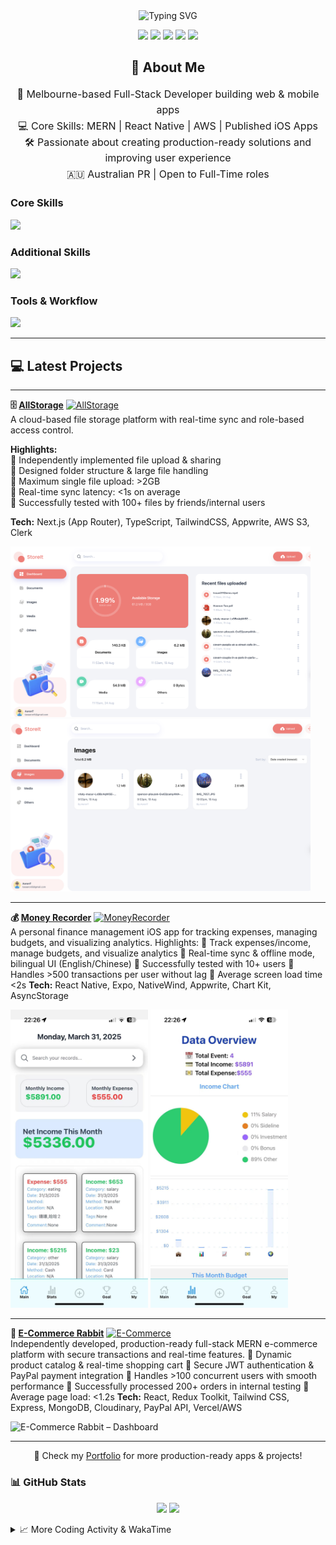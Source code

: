 
<div align="center">
  <img src="https://readme-typing-svg.demolab.com?font=Fira+Code&pause=1000&center=true&vCenter=true&width=500&lines=Hi+there+%F0%9F%91%8B+I'm+Aaron+TAO!;Full-Stack+Developer+from+Melbourne;MERN+Stack+%7C+React+Native+%7C+AWS;Let's+Build+Something+Great+Together!" alt="Typing SVG" />
</div>


<p align="center">
  <a href="https://github.com/HAONANTAO"><img src="https://img.shields.io/badge/GitHub-000?style=flat&logo=github&logoColor=white" /></a>
  <a href="https://www.aarontao.com/"><img src="https://img.shields.io/badge/Portfolio-000?style=flat&logo=vercel&logoColor=white" /></a>
 <a href="2025.09.07Resume.pdf"><img src="https://img.shields.io/badge/Resume-PDF-blue?style=flat&logo=adobeacrobatreader&logoColor=white" /></a>
  <a href="https://www.linkedin.com/in/haonan-tao-aaron/"><img src="https://img.shields.io/badge/-LinkedIn-0077b5?style=flat&logo=linkedin&logoColor=white" /></a>
  <a href="mailto:taoaaron5@gmail.com"><img src="https://img.shields.io/badge/Gmail-D14836?style=flat&logo=gmail&logoColor=white" /></a>
</p>

<h2 align="center">
  💼 <strong>About Me</strong>
</h2>

<p align="center" style="font-size:16px; line-height:1.6; max-width:600px; margin:auto;">
🚀 Melbourne-based Full-Stack Developer building web & mobile apps  <br/>
💻 Core Skills: MERN | React Native | AWS | Published iOS Apps  <br/>
🛠 Passionate about creating production-ready solutions and improving user experience  <br/>
🇦🇺 Australian PR | Open to Full-Time roles
</p>


### Core Skills
<img src="https://skillicons.dev/icons?i=react,nodejs,mongodb,aws,typescript&theme=dark" />

### Additional Skills

<img src="https://skillicons.dev/icons?i=nextjs,tailwind,vercel,docker&theme=dark" />

### Tools & Workflow
<img src="https://skillicons.dev/icons?i=git,github,figma&theme=dark" />

---

## 💻 Latest Projects

---
**🗄️ [AllStorage](https://github.com/HAONANTAO/AllStorage)** [![AllStorage](https://img.shields.io/badge/-AllStorage-3498db?style=flat-square&logo=github&logoColor=white)](https://github.com/HAONANTAO/AllStorage)  
A cloud-based file storage platform with real-time sync and role-based access control.  

**Highlights:**  
🔹 Independently implemented file upload & sharing  
🔹 Designed folder structure & large file handling  
🔹 Maximum single file upload: >2GB  
🔹 Real-time sync latency: <1s on average  
🔹 Successfully tested with 100+ files by friends/internal users  

**Tech:** Next.js (App Router), TypeScript, TailwindCSS, Appwrite, AWS S3, Clerk  

<img src="https://raw.githubusercontent.com/HAONANTAO/AllStorage/main/Demo1.png" width="480" alt="AllStorage Dashboard" /> 
<img src="https://raw.githubusercontent.com/HAONANTAO/AllStorage/main/Features3.png" width="480" alt="AllStorage Dashboard 3" />

---

**💰 [Money Recorder](https://apps.apple.com/us/app/moneyrecorder/id6744058988)** [![MoneyRecorder](https://img.shields.io/badge/-MoneyRecorder-1abc9c?style=flat-square&logo=github&logoColor=white)](https://github.com/HAONANTAO/Money_Recorder)  
A personal finance management iOS app for tracking expenses, managing budgets, and visualizing analytics.
Highlights:
🔹 Track expenses/income, manage budgets, and visualize analytics
🔹 Real-time sync & offline mode, bilingual UI (English/Chinese)
🔹 Successfully tested with 10+ users
🔹 Handles >500 transactions per user without lag
🔹 Average screen load time <2s
**Tech:** React Native, Expo, NativeWind, Appwrite, Chart Kit, AsyncStorage  

<img src="https://raw.githubusercontent.com/HAONANTAO/Money_Recorder/main/assets/Demo1.jpg" width="220" alt="Money Recorder – Home" />
<img src="https://raw.githubusercontent.com/HAONANTAO/Money_Recorder/main/assets/Demo2.jpg" width="220" alt="Money Recorder – Analytics" />

---

**🛒 [E-Commerce Rabbit](https://www.wanyancanrui.com/)** [![E-Commerce](https://img.shields.io/badge/-E--Commerce-1abc9c?style=flat-square&logo=github&logoColor=white)](https://github.com/HAONANTAO/E-Commerce-Rabbit)  
Independently developed, production-ready full-stack MERN e-commerce platform with secure transactions and real-time features. 
🔹 Dynamic product catalog & real-time shopping cart
🔹 Secure JWT authentication & PayPal payment integration
🔹 Handles >100 concurrent users with smooth performance
🔹 Successfully processed 200+ orders in internal testing
🔹 Average page load: <1.2s
**Tech:** React, Redux Toolkit, Tailwind CSS, Express, MongoDB, Cloudinary, PayPal API, Vercel/AWS  

<img src="https://raw.githubusercontent.com/HAONANTAO/E-Commerce-Rabbit/main/ScreenShow.png" width="600" alt="E-Commerce Rabbit – Dashboard" />

---

<p align="center">
  🔗 Check my <a href="https://www.aarontao.com/">Portfolio</a> for more production-ready apps & projects!
</p>

### 📊 GitHub Stats
<p align="center">
  <img src="https://github-readme-stats.vercel.app/api?username=HAONANTAO&show_icons=true&theme=radical&count_private=true" />
  <img src="https://github-readme-stats.vercel.app/api/top-langs/?username=HAONANTAO&layout=compact&theme=radical" />
</p>

<details>
  <summary>📈 More Coding Activity & WakaTime</summary>

  ![HAONANTAO's github activity graph](https://github-readme-activity-graph.vercel.app/graph?username=HAONANTAO&theme=tokyo-night)
    <!--START_SECTION:waka-->
![Code Time](http://img.shields.io/badge/Code%20Time-682%20hrs%2011%20mins-blue)

**🐱 My GitHub Data** 

> 📦 ? Used in GitHub's Storage 
 > 
> 🏆 1,069 Contributions in the Year 2025
 > 
> 🚫 Not Opted to Hire
 > 
> 📜 33 Public Repositories 
 > 
> 🔑 0 Private Repositories 
 > 
**I'm a Night 🦉** 

```text
🌞 Morning                81 commits          █░░░░░░░░░░░░░░░░░░░░░░░░   02.10 % 
🌆 Daytime                1351 commits        █████████░░░░░░░░░░░░░░░░   35.00 % 
🌃 Evening                2393 commits        ███████████████░░░░░░░░░░   61.99 % 
🌙 Night                  35 commits          ░░░░░░░░░░░░░░░░░░░░░░░░░   00.91 % 
```
📅 **I'm Most Productive on Sunday** 

```text
Monday                   579 commits         ████░░░░░░░░░░░░░░░░░░░░░   15.00 % 
Tuesday                  318 commits         ██░░░░░░░░░░░░░░░░░░░░░░░   08.24 % 
Wednesday                503 commits         ███░░░░░░░░░░░░░░░░░░░░░░   13.03 % 
Thursday                 329 commits         ██░░░░░░░░░░░░░░░░░░░░░░░   08.52 % 
Friday                   512 commits         ███░░░░░░░░░░░░░░░░░░░░░░   13.26 % 
Saturday                 630 commits         ████░░░░░░░░░░░░░░░░░░░░░   16.32 % 
Sunday                   989 commits         ██████░░░░░░░░░░░░░░░░░░░   25.62 % 
```


📊 **This Week I Spent My Time On** 

```text
🕑︎ Time Zone: Australia/Melbourne

💬 Programming Languages: 
TypeScript               3 hrs 3 mins        ████████████░░░░░░░░░░░░░   46.08 % 
JSON                     2 hrs 31 mins       ██████████░░░░░░░░░░░░░░░   38.03 % 
YAML                     47 mins             ███░░░░░░░░░░░░░░░░░░░░░░   11.98 % 
Makefile                 13 mins             █░░░░░░░░░░░░░░░░░░░░░░░░   03.26 % 
Bash                     1 min               ░░░░░░░░░░░░░░░░░░░░░░░░░   00.36 % 

🔥 Editors: 
VS Code                  6 hrs 38 mins       █████████████████████████   100.00 % 

🐱‍💻 Projects: 
RealEstate.Backend.Conver3 hrs 31 mins       █████████████░░░░░░░░░░░░   53.05 % 
RealEstate.Backend       2 hrs 8 mins        ████████░░░░░░░░░░░░░░░░░   32.18 % 
Shared                   39 mins             ██░░░░░░░░░░░░░░░░░░░░░░░   09.85 % 
RealEstate.Shared        19 mins             █░░░░░░░░░░░░░░░░░░░░░░░░   04.92 % 

💻 Operating System: 
Mac                      6 hrs 38 mins       █████████████████████████   100.00 % 
```

**I Mostly Code in JavaScript** 

```text
JavaScript               22 repos            ████████████░░░░░░░░░░░░░   48.89 % 
TypeScript               13 repos            ███████░░░░░░░░░░░░░░░░░░   28.89 % 
HTML                     4 repos             ██░░░░░░░░░░░░░░░░░░░░░░░   08.89 % 
CSS                      3 repos             ██░░░░░░░░░░░░░░░░░░░░░░░   06.67 % 
Java                     1 repo              █░░░░░░░░░░░░░░░░░░░░░░░░   02.22 % 
```



**Timeline**

![Lines of Code chart](https://raw.githubusercontent.com/HAONANTAO/HAONANTAO/main/assets/bar_graph.png)


 Last Updated on 24/09/2025 18:45:15 UTC
<!--END_SECTION:waka-->

</details>
